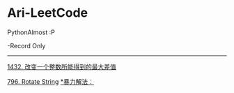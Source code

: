 # Ari-LeetCode
PythonAlmost :P

-Record Only

---------------------------------

[1432. 改变一个整数所能得到的最大差值](https://leetcode.com/problems/max-difference-you-can-get-from-changing-an-integer/submissions/938708839/)

[796. Rotate String](https://leetcode.com/problems/rotate-string/submissions/940274455/) [*暴力解法：](https://leetcode.com/problems/rotate-string/submissions/940280185/)
